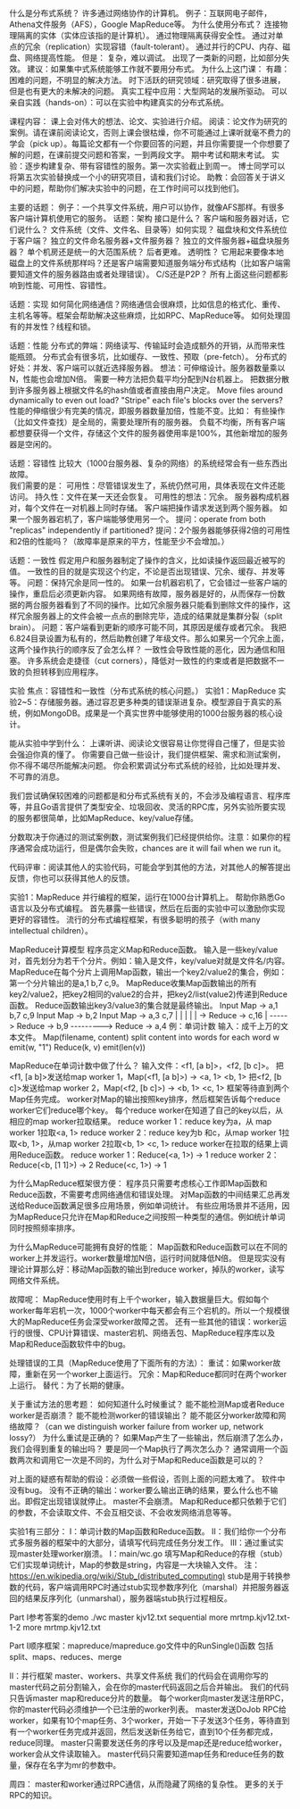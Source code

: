 什么是分布式系统？
    许多通过网络协作的计算机。
    例子：互联网电子邮件，Athena文件服务（AFS），Google MapReduce等。
为什么使用分布式？
    连接物理隔离的实体（实体应该指的是计算机）。
    通过物理隔离获得安全性。
    通过对单点的冗余（replication）实现容错（fault-tolerant）。
    通过并行的CPU、内存、磁盘、网络提高性能。
但是：
    复杂，难以调试。
    出现了一类新的问题，比如部分失效。
    建议：如果集中式系统能够工作就不要用分布式。
为什么上这门课：
    有趣：困难的问题，不明显的解决方法。
    时下活跃的研究领域：研究取得了很多进展，但是也有更大的未解决的问题。
    真实工程中应用：大型网站的发展所驱动。
    可以亲自实践（hands-on）：可以在实验中构建真实的分布式系统。

课程内容：
    课上会对伟大的想法、论文、实验进行介绍。
    阅读：论文作为研究的案例。请在课前阅读论文，否则上课会很枯燥，你不可能通过上课听就毫不费力的学会（pick up）。每篇论文都有一个你要回答的问题，并且你需要提一个你想要了解的问题，在课前提交问题和答案，一到两段文字。
    期中考试和期末考试。
    实验：逐步构建复杂、带有容错性的服务。第一次实验截止到周一。
    博士同学可以将第五次实验替换成一个小的研究项目，请和我们讨论。
    助教：会回答关于讲义中的问题，帮助你们解决实验中的问题，在工作时间可以找到他们。

主要的话题：
例子：一个共享文件系统，用户可以协作，就像AFS那样。有很多客户端计算机使用它的服务。
话题：架构
    接口是什么？
        客户端和服务器对话，它们说什么？
        文件系统（文件、文件名、目录等）如何实现？
        磁盘块和文件系统位于客户端？
        独立的文件命名服务器+文件服务器？
        独立的文件服务器+磁盘块服务器？
    单个机房还是统一的大范围系统？
        后者更难。
    透明性？
        它用起来要像本地磁盘上的文件系统那样吗？还是客户端需要知道服务端分布式结构（比如客户端需要知道文件的服务器路由或者处理错误）。
    C/S还是P2P？
    所有上面这些问题都影响到性能、可用性、容错性。

话题：实现
    如何简化网络通信？网络通信会很麻烦，比如信息的格式化、重传、主机名等等。框架会帮助解决这些麻烦，比如RPC、MapReduce等。
    如何处理固有的并发性？线程和锁。

话题：性能
    分布式的弊端：网络读写、传输延时会造成额外的开销，从而带来性能瓶颈。
    分布式会有很多坑，比如缓存、一致性、预取（pre-fetch）。
    分布式的好处：并发、客户端可以就近选择服务器。
    想法：可伸缩设计。服务器数量乘以N，性能也会增加N倍。
    需要一种方法把负载平均分配到N台机器上。
        把数据分散到许多服务器上根据文件名的hash值或者直接由用户决定。
        Move files around dynamically to even out load?
        "Stripe" each file's blocks over the servers?
    性能的伸缩很少有完美的情况，即服务器数量加倍，性能不变。比如：
        有些操作（比如文件查找）是全局的，需要处理所有的服务器。
        负载不均衡，所有客户端都想要获得一个文件，存储这个文件的服务器使用率是100%，其他新增加的服务器是空闲的。

话题：容错性
    比较大（1000台服务器、复杂的网络）的系统经常会有一些东西出故障。    
    我们需要的是：
        可用性：尽管错误发生了，系统仍然可用，具体表现在文件还能访问。
        持久性：文件在某一天还会恢复。
    可用性的想法：冗余。
        服务器构成机器对，每个文件在一对机器上同时存储。
        客户端把操作请求发送到两个服务器。
        如果一个服务器宕机了，客户端能够使用另一个。
    提问：operate from both "replicas" independently if partitioned?
    提问：2个服务器能够获得2倍的可用性和2倍的性能吗？（故障率是原来的平方，性能至少不会增加。）

话题：一致性
    假定用户和服务器制定了操作的含义，比如读操作返回最近被写的值。
    一致性的目的就是实现这个约定，不论是否出现错误、冗余、缓存、并发等等。
    问题：保持冗余是同一性的。
        如果一台机器宕机了，它会错过一些客户端的操作，重启后必须更新内容。
        如果网络有故障，服务器是好的，从而保存一份数据的两台服务器看到了不同的操作。比如冗余服务器只能看到删除文件的操作，这样冗余服务器上的文件会被一点点的删除完毕，造成的结果就是集群分裂（split brain）。
    问题：客户端看到更新的顺序可能不同，其原因是缓存或者冗余。
        我把6.824目录设置为私有的，然后助教创建了年级文件。那么如果另一个冗余上面，这两个操作执行的顺序反了会怎么样？
    一致性会导致性能的恶化，因为通信和阻塞。
        许多系统会走捷径（cut corners），降低对一致性的约束或者是把数据不一致的负担转移到应用程序。

实验
焦点：容错性和一致性（分布式系统的核心问题。）
    实验1：MapReduce
    实验2~5：存储服务器。通过容忍更多种类的错误渐进复杂。模型源自于真实的系统，例如MongoDB。成果是一个真实世界中能够使用的1000台服务器的核心设计。

能从实验中学到什么：
    上课听讲、阅读论文很容易让你觉得自己懂了，但是实验会强迫你真的懂了。
    你需要自己做一些设计，我们提供框架、需求和测试案例，你不得不竭尽所能解决问题。
    你会积累调试分布式系统的经验，比如处理并发、不可靠的消息。

我们尝试确保较困难的问题都是和分布式系统有关的，不会涉及编程语言、程序库等，并且Go语言提供了类型安全、垃圾回收、灵活的RPC库，另外实验所要实现的服务都很简单，比如MapReduce、key/value存储。

分数取决于你通过的测试案例数，测试案例我们已经提供给你。注意：如果你的程序通常会成功运行，但是偶尔会失败，chances are it will fail when we run it。

代码评审：阅读其他人的实验代码，可能会学到其他的方法，对其他人的解答提出反馈，你也可以获得其他人的反馈。

实验1：MapReduce
    并行编程的框架，运行在1000台计算机上。
    帮助你熟悉Go语言以及分布式编程。
    首先暴露一些错误，然后在后面的实验中可以激励你实现更好的容错性。
    流行的分布式编程框架，有很多聪明的孩子（with many intellectual children）。

MapReduce计算模型
    程序员定义Map和Reduce函数。
    输入是一些key/value对，首先划分为若干个分片。例如：输入是文件，key/value对就是文件名/内容。
    MapReduce在每个分片上调用Map函数，输出一个key2/value2的集合，例如：第一个分片输出的是a,1 b,7 c,9。
    MapReduce收集Map函数输出的所有key2/value2，把key2相同的value2的合并，把key2/list(value2)传递到Reduce函数。
    Reduce函数输出key3/value3的集合就是最终输出。
    Input Map -> a,1 b,7 c,9
    Input Map ->     b,2 
    Input Map -> a,3     c,7
                 |   |   |
                 |   |   -> Reduce -> c,16
                 |   -----> Reduce -> b,9
                 ---------> Reduce -> a,4
例：单词计数
    输入：成千上万的文本文件。
    Map(filename, content)
        split content into words
        for each word w
              emit(w, "1")
    Reduce(k, v)
        emit(len(v))

MapReduce在单词计数中做了什么？
    输入文件：<f1, [a b]>，<f2, [b c]>。
    把<f1, [a b]>发送给map worker 1，Map(<f1, [a b]>) -> <a, 1> <b, 1>
    把<f2, [b c]>发送给map worker 2，Map(<f2, [b c]>) -> <b, 1> <c, 1>
    框架等待直到两个Map任务完成。
    worker对Map的输出按照key排序，然后框架告诉每个reduce worker它们reduce哪个key。 每个reduce worker在知道了自己的key以后，从相应的map worker拉取结果。
    reduce worker 1：reduce key为a，从 map worker 1拉取<a, 1>
    reduce worker 2：reduce key为b 和c，从map worker 1拉取<b, 1>，从map worker 2拉取<b, 1> <c, 1>
    reduce worker在拉取的结果上调用Reduce函数。
    reduce worker 1：Reduce(<a, 1>) -> 1
    reduce worker 2：Reduce(<b, [1 1]>) -> 2
                                  Reduce(<c, 1>) -> 1

为什么MapReduce框架很方便：
    程序员只需要考虑核心工作即Map函数和Reduce函数，不需要考虑网络通信和错误处理。
    对Map函数的中间结果汇总再发送给Reduce函数满足很多应用场景，例如单词统计。
    有些应用场景并不适用，因为MapReduce只允许在Map和Reduce之间按照一种类型的通信。例如统计单词同时按照频率排序。

为什么MapReduce可能拥有良好的性能：
    Map函数和Reduce函数可以在不同的worker上并发运行。worker数量增加N倍，运行时间就降低N倍。
    但是现实没有理论计算那么好：移动Map函数的输出到reduce worker，掉队的worker，读写网络文件系统。

故障呢：
    MapReduce使用时有上千个worker，输入数据量巨大。假如每个worker每年宕机一次，1000个worker中每天都会有三个宕机的。所以一个规模很大的MapReduce任务会深受worker故障之苦。
    还有一些其他的错误：worker运行的很慢、CPU计算错误、master宕机、网络丢包、MapReduce程序库以及Map和Reduce函数软件中的bug。

处理错误的工具（MapReduce使用了下面所有的方法）：
    重试：如果worker故障，重新在另一个worker上面运行。
    冗余：Map和Reduce都同时在两个worker上运行。
    替代：为了长期的健康。

关于重试方法的思考题：
    如何知道什么时候重试？
        能不能检测Map或者Reduce worker是否崩溃？
        能不能检测worker的错误输出？
        能不能区分worker故障和网络故障？（can we distinguish worker failure from worker up, network lossy?）
    为什么重试是正确的？
        如果Map产生了一些输出，然后崩溃了怎么办， 我们会得到重复的输出吗？
        要是同一个Map执行了两次怎么办？
    通常调用一个函数两次和调用它一次是不同的，为什么对于Map和Reduce函数是可以的？

对上面的疑惑有帮助的假设：必须做一些假设，否则上面的问题太难了。
    软件中没有bug。
    没有不正确的输出：worker要么输出正确的结果，要么什么也不输出。即假定出现错误就停止。
    master不会崩溃。
    Map和Reduce都只依赖于它们的参数，不会读取文件、不会互相交谈、不会收发网络消息等等。

实验1有三部分：
    I：单词计数的Map函数和Reduce函数。
    II：我们给你一个分布式多服务器的框架中的大部分，请填写代码完成任务分发工作。
    III：通过重试实现master处理worker崩溃。
I：main/wc.go
    填写Map和Reduce的存根（stub）它们实现单词统计，Map的参数是string，内容是一大块输入文件。
注：https://en.wikipedia.org/wiki/Stub_(distributed_computing)
stub是用于转换参数的代码，客户端调用RPC时通过stub实现参数序列化（marshal）并把服务器返回的结果反序列化（unmarshal），服务器端stub执行过程相反。

Part I参考答案的demo
  ./wc master kjv12.txt sequential
  more mrtmp.kjv12.txt-1-2
  more mrtmp.kjv12.txt

Part I顺序框架：mapreduce/mapreduce.go文件中的RunSingle()函数
  包括split、maps、reduces、merge

II：并行框架
    master、workers、共享文件系统
    我们的代码会在调用你写的master代码之前分割输入，会在你的master代码返回之后合并输出。
    我们的代码只告诉master map和reduce分片的数量。
    每个worker向master发送注册RPC，你的master代码必须维护一个已注册的worker列表。
    master发送DoJob RPC给worker，如果有10个map任务、3个worker，开始一下子发送3个任务，等待直到有一个worker任务完成并返回，然后发送新任务给它，直到10个任务都完成，reduce同理。
    master只需要发送任务的序号以及是map还是reduce给worker，worker会从文件读取输入。
    master代码只需要知道map任务和reduce任务的数量，保存在名字为mr的参数中。

周四：
    master和worker通过RPC通信，从而隐藏了网络的复杂性。
    更多的关于RPC的知识。
